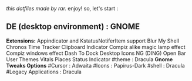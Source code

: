 *this dotfiles made by rar.*
enjoy!
so, let's start : 
## DE (desktop environment) : GNOME
**Extensions:**
Appindicator and KstatusNotiferItem support
Blur My Shell
Chronos Time Tracker
Clipboard Indicator
Compiz alike magic lamp effect
Compiz windows effect
Dash To Dock
Desktop Icons NG (DING)
Open Bar
User Themes
Vitals
Places Status Indicator
#theme : Dracula
**Gnome Tweaks Options**
#Cursor : Adwaita
#Icons : Papirus-Dark
#shell : Dracula
#Legacy Applications : Dracula



